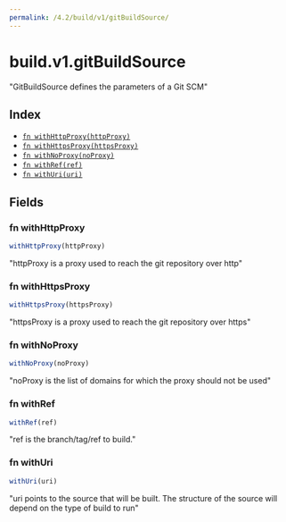 ```yaml
---
permalink: /4.2/build/v1/gitBuildSource/
---
```


# build.v1.gitBuildSource

"GitBuildSource defines the parameters of a Git SCM"

## Index

* [`fn withHttpProxy(httpProxy)`](#fn-withhttpproxy)
* [`fn withHttpsProxy(httpsProxy)`](#fn-withhttpsproxy)
* [`fn withNoProxy(noProxy)`](#fn-withnoproxy)
* [`fn withRef(ref)`](#fn-withref)
* [`fn withUri(uri)`](#fn-withuri)

## Fields

### fn withHttpProxy

```ts
withHttpProxy(httpProxy)
```

"httpProxy is a proxy used to reach the git repository over http"

### fn withHttpsProxy

```ts
withHttpsProxy(httpsProxy)
```

"httpsProxy is a proxy used to reach the git repository over https"

### fn withNoProxy

```ts
withNoProxy(noProxy)
```

"noProxy is the list of domains for which the proxy should not be used"

### fn withRef

```ts
withRef(ref)
```

"ref is the branch/tag/ref to build."

### fn withUri

```ts
withUri(uri)
```

"uri points to the source that will be built. The structure of the source will depend on the type of build to run"